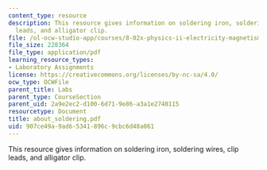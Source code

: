 ```yaml
---
content_type: resource
description: This resource gives information on soldering iron, soldering wires, clip
  leads, and alligator clip.
file: /ol-ocw-studio-app/courses/8-02x-physics-ii-electricity-magnetism-with-an-experimental-focus-spring-2005/907ce49a9ad65341896c9cbc6d48a061_about_soldering.pdf
file_size: 228364
file_type: application/pdf
learning_resource_types:
- Laboratory Assignments
license: https://creativecommons.org/licenses/by-nc-sa/4.0/
ocw_type: OCWFile
parent_title: Labs
parent_type: CourseSection
parent_uid: 2a9e2ec2-d100-6d71-9e86-a3a1e2740115
resourcetype: Document
title: about_soldering.pdf
uid: 907ce49a-9ad6-5341-896c-9cbc6d48a061
---
```

This resource gives information on soldering iron, soldering wires, clip leads, and alligator clip.